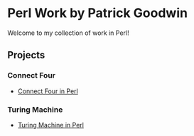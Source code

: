 # Perl Work by Patrick Goodwin
Welcome to my collection of work in Perl!

## Projects

### Connect Four
- [Connect Four in Perl](https://github.com/pattygcoding/Connect-Four-Language-Tree/tree/main/perl)

### Turing Machine
- [Turing Machine in Perl](https://github.com/pattygcoding/Turing-Machines/tree/main/Perl)
